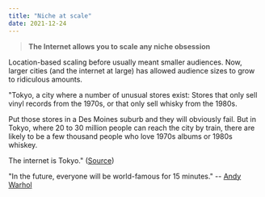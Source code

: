 ```yaml
---
title: "Niche at scale"
date: 2021-12-24
---
```


> **The Internet allows you to scale any niche obsession**

Location-based scaling before usually meant smaller audiences. Now, larger cities (and the internet at large) has allowed audience sizes to grow to ridiculous amounts.

"Tokyo, a city where a number of unusual stores exist: Stores that only sell vinyl records from the 1970s, or that only sell whisky from the 1980s.

Put those stores in a Des Moines suburb and they will obviously fail. But in Tokyo, where 20 to 30 million people can reach the city by train, there are likely to be a few thousand people who love 1970s albums or 1980s whiskey.

The internet is Tokyo." ([Source](https://www.inc.com/jeff-haden/small-business-ideas-startup-ideas-start-a-business-entrepreneur-mark-cuban-how-to-decide-which-side-hustle-to-start.html))

"In the future, everyone will be world-famous for 15 minutes." -- [Andy Warhol](https://en.wikipedia.org/wiki/15_minutes_of_fame)
